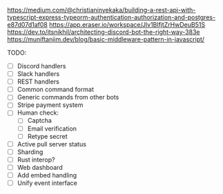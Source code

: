 https://medium.com/@christianinyekaka/building-a-rest-api-with-typescript-express-typeorm-authentication-authorization-and-postgres-e87d07d1af08
https://app.eraser.io/workspace/Jlv1BlfjtZrHwDeuB51S
https://dev.to/itsnikhil/architecting-discord-bot-the-right-way-383e
https://muniftanjim.dev/blog/basic-middleware-pattern-in-javascript/


TODO:
- [ ] Discord handlers
- [ ] Slack handlers
- [ ] REST handlers
- [ ] Common command format
- [ ] Generic commands from other bots
- [ ] Stripe payment system
- [ ] Human check:
    - [ ] Captcha
    - [ ] Email verification
    - [ ] Retype secret
- [ ] Active pull server status
- [ ] Sharding
- [ ] Rust interop?
- [ ] Web dashboard
- [ ] Add embed handling
- [ ] Unify event interface

